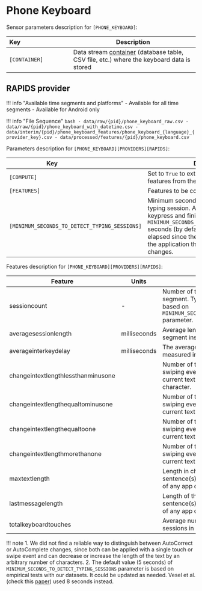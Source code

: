 # Phone Keyboard

Sensor parameters description for `[PHONE_KEYBOARD]`:

|Key&nbsp;&nbsp;&nbsp;&nbsp;&nbsp;&nbsp;&nbsp;&nbsp;&nbsp;&nbsp;&nbsp;&nbsp;&nbsp;&nbsp;&nbsp;&nbsp;&nbsp;&nbsp;&nbsp;&nbsp;&nbsp;&nbsp;&nbsp;&nbsp;&nbsp;&nbsp;&nbsp;&nbsp;&nbsp;            | Description |
|----------------|-----------------------------------------------------------------------------------------------------------------------------------
|`[CONTAINER]`| Data stream [container](../../datastreams/data-streams-introduction/) (database table, CSV file, etc.) where the keyboard data is stored

## RAPIDS provider

!!! info "Available time segments and platforms"
    - Available for all time segments
    - Available for Android only

!!! info "File Sequence"
    ```bash
    - data/raw/{pid}/phone_keyboard_raw.csv
    - data/raw/{pid}/phone_keyboard_with_datetime.csv
    - data/interim/{pid}/phone_keyboard_features/phone_keyboard_{language}_{provider_key}.csv
    - data/processed/features/{pid}/phone_keyboard.csv
    ```

Parameters description for `[PHONE_KEYBOARD][PROVIDERS][RAPIDS]`:

|Key&nbsp;&nbsp;&nbsp;&nbsp;&nbsp;&nbsp;&nbsp;&nbsp;&nbsp;&nbsp;&nbsp;&nbsp;&nbsp;&nbsp;&nbsp;&nbsp;&nbsp;&nbsp;&nbsp;&nbsp;&nbsp;&nbsp;&nbsp;&nbsp;&nbsp;&nbsp;&nbsp;&nbsp;&nbsp;            | Description |
|----------------|-----------------------------------------------------------------------------------------------------------------------------------
|`[COMPUTE]`     | Set to `True` to extract `PHONE_KEYBOARD` features from the `RAPIDS` provider|
|`[FEATURES]`    | Features to be computed, see table below
|`[MINIMUM_SECONDS_TO_DETECT_TYPING_SESSIONS]` | Minimum seconds to detect the end of a typing session. A session begins with any keypress and finishes until `MINIMUM_SECONDS_TO_DETECT_TYPING_SESSIONS` seconds (by default, 5 seconds) have elapsed since the last key was pressed or the application that the user was typing on changes.

Features description for `[PHONE_KEYBOARD][PROVIDERS][RAPIDS]`:

|Feature                    |Units      |Description|
|-------------------------- |---------- |---------------------------|
|sessioncount                                            | -    |Number of typing sessions in a time segment. Type sesssions are detected based on `MINIMUM_SECONDS_TO_DETECT_TYPING_SESSIONS` parameter.
|averagesessionlength                                           | milliseconds          | Average length of all sessions in a time segment instance
|averageinterkeydelay                                                |milliseconds        |The average time between keystrokes measured in milliseconds.
|changeintextlengthlessthanminusone                                                 |         | Number of times a keyboard typing or swiping event changed the length of the current text to less than one fewer character.
|changeintextlengthequaltominusone                                                 |         | Number of times a keyboard typing or swiping event changed the length of the current text in exactly one fewer character.
|changeintextlengthequaltoone                                                 |         | Number of times a keyboard typing or swiping event changed the length of the current text in exactly one more character.
|changeintextlengthmorethanone                                                 |         | Number of times a keyboard typing or swiping event changed the length of the current text to more than one character.
|maxtextlength                                                      |        | Length in characters of the longest sentence(s) contained in the typing text box of any app during the time segment.
|lastmessagelength                                                  |       | Length of the last text in characters of the sentence(s) contained in the typing text box of any app during the time segment.
|totalkeyboardtouches                                               |       | Average number of typing events across all sessions in a time segment instance.

!!! note
    1. We did not find a reliable way to distinguish between AutoCorrect or AutoComplete changes, since both can be applied with a single touch or swipe event and can decrease or increase the length of the text by an arbitrary number of characters.
    2. The default value (5 seconds) of `MINIMUM_SECONDS_TO_DETECT_TYPING_SESSIONS` parameter is based on empirical tests with our datasets. It could be updated as needed. Vesel et al. (check this [paper](https://academic.oup.com/jamia/article/27/7/1007/5848291)) used 8 seconds instead.
    